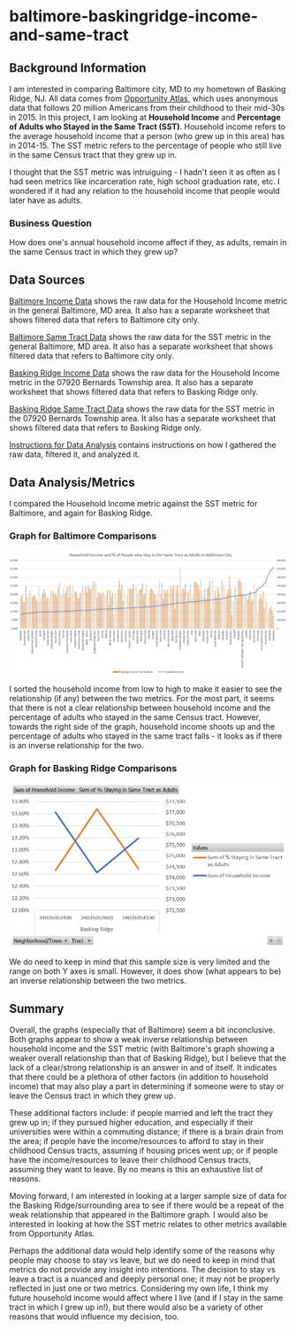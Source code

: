 # baltimore-baskingridge-income-and-same-tract 
## Background Information
I am interested in comparing Baltimore city, MD to my hometown of Basking Ridge, NJ. All data comes from [Opportunity Atlas](https://www.opportunityatlas.org/), which uses anonymous data that follows 20 million Americans from their childhood to their mid-30s in 2015. In this project, I am looking at __Household Income__ and __Percentage of Adults who Stayed in the Same Tract (SST)__. Household income refers to the average household income that a person (who grew up in this area) has in 2014-15. The SST metric refers to the percentage of people who still live in the same Census tract that they grew up in. 

I thought that the SST metric was intruiguing - I hadn't seen it as often as I had seen metrics like incarceration rate, high school graduation rate, etc. I wondered if it had any relation to the household income that people would later have as adults.

### Business Question 
How does one's annual household income affect if they, as adults, remain in the same Census tract in which they grew up? 

## Data Sources
[Baltimore Income Data](https://github.com/viv-sun/baltimore-baskingridge-income-and-same-tract/blob/master/Baltimore_Income%20Data.xlsx) shows the raw data for the Household Income metric in the general Baltimore, MD area. It also has a separate worksheet that shows filtered data that refers to Baltimore city only. 

[Baltimore Same Tract Data](https://github.com/viv-sun/baltimore-baskingridge-income-and-same-tract/blob/master/Baltimore_Same%20Tract%20Data.xlsx) shows the raw data for the SST metric in the general Baltimore, MD area. It also has a separate worksheet that shows filtered data that refers to Baltimore city only. 

[Basking Ridge Income Data](https://github.com/viv-sun/baltimore-baskingridge-income-and-same-tract/blob/master/Basking%20Ridge_Income%20Data.xlsx) shows the raw data for the Household Income metric in the 07920 Bernards Township area. It also has a separate worksheet that shows filtered data that refers to Basking Ridge only. 

[Basking Ridge Same Tract Data](https://github.com/viv-sun/baltimore-baskingridge-income-and-same-tract/blob/master/Basking%20Ridge_Same%20Tract%20Data.xlsx) shows the raw data for the SST metric in the 07920 Bernards Township area. It also has a separate worksheet that shows filtered data that refers to Basking Ridge only. 

[Instructions for Data Analysis](https://github.com/viv-sun/baltimore-baskingridge-income-and-same-tract/blob/master/Instructions%20for%20Data%20Analysis.docx) contains instructions on how I gathered the raw data, filtered it, and analyzed it.

## Data Analysis/Metrics 
I compared the Household Income metric against the SST metric for Baltimore, and again for Basking Ridge. 

### Graph for Baltimore Comparisons 
![alt text](https://github.com/viv-sun/baltimore-baskingridge-income-and-same-tract/blob/master/Baltimore_Same%20Tract%20vs%20Income%20Graph.jpg) 

I sorted the household income from low to high to make it easier to see the relationship (if any) between the two metrics. For the most part, it seems that there is not a clear relationship between household income and the percentage of adults who stayed in the same Census tract. However, towards the right side of the graph, household income shoots up and the percentage of adults who stayed in the same tract falls - it looks as if there is an inverse relationship for the two. 

### Graph for Basking Ridge Comparisons 
![alt text](https://github.com/viv-sun/baltimore-baskingridge-income-and-same-tract/blob/master/Basking%20Ridge_Same%20Tract%20vs%20Income%20Graph.jpg)

We do need to keep in mind that this sample size is very limited and the range on both Y axes is small. However, it does show (what appears to be) an inverse relationship between the two metrics.  

## Summary 
Overall, the graphs (especially that of Baltimore) seem a bit inconclusive. Both graphs appear to show a weak inverse relationship between household income and the SST metric (with Baltimore's graph showing a weaker overall relationship than that of Basking Ridge), but I believe that the lack of a clear/strong relationship is an answer in and of itself. It indicates that there could be a plethora of other factors (in addition to household income) that may also play a part in determining if someone were to stay or leave the Census tract in which they grew up. 

These additional factors include: if people married and left the tract they grew up in; if they pursued higher education, and especially if their universities were within a commuting distance; if there is a brain drain from the area; if people have the income/resources to afford to stay in their childhood Census tracts, assuming if housing prices went up; or if people have the income/resources to leave their childhood Census tracts, assuming they want to leave. By no means is this an exhaustive list of reasons.

Moving forward, I am interested in looking at a larger sample size of data for the Basking Ridge/surrounding area to see if there would be a repeat of the weak relationship that appeared in the Baltimore graph. I would also be interested in looking at how the SST metric relates to other metrics available from Opportunity Atlas.

Perhaps the additional data would help identify some of the reasons why people may choose to stay vs leave, but we do need to keep in mind that metrics do not provide any insight into intentions. The decision to stay vs leave a tract is a nuanced and deeply personal one; it may not be properly reflected in just one or two metrics. Considering my own life, I think my future household income would affect where I live (and if I stay in the same tract in which I grew up in!), but there would also be a variety of other reasons that would influence my decision, too. 
